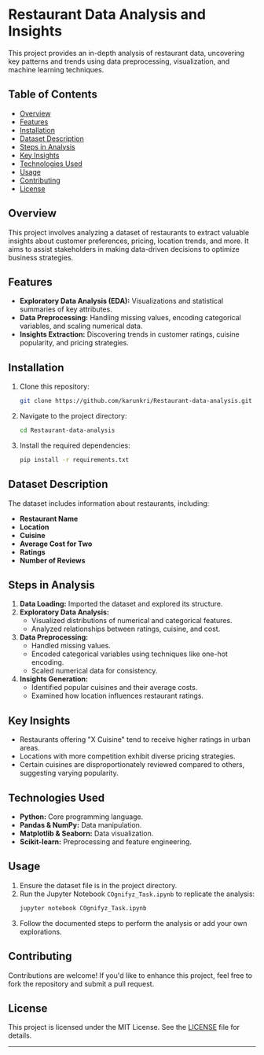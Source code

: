 # Restaurant Data Analysis and Insights

This project provides an in-depth analysis of restaurant data, uncovering key patterns and trends using data preprocessing, visualization, and machine learning techniques.

## Table of Contents
- [Overview](#overview)
- [Features](#features)
- [Installation](#installation)
- [Dataset Description](#dataset-description)
- [Steps in Analysis](#steps-in-analysis)
- [Key Insights](#key-insights)
- [Technologies Used](#technologies-used)
- [Usage](#usage)
- [Contributing](#contributing)
- [License](#license)

## Overview
This project involves analyzing a dataset of restaurants to extract valuable insights about customer preferences, pricing, location trends, and more. It aims to assist stakeholders in making data-driven decisions to optimize business strategies.

## Features
- **Exploratory Data Analysis (EDA):** Visualizations and statistical summaries of key attributes.
- **Data Preprocessing:** Handling missing values, encoding categorical variables, and scaling numerical data.
- **Insights Extraction:** Discovering trends in customer ratings, cuisine popularity, and pricing strategies.

## Installation
1. Clone this repository:
   ```bash
   git clone https://github.com/karunkri/Restaurant-data-analysis.git
   ```
2. Navigate to the project directory:
   ```bash
   cd Restaurant-data-analysis
   ```
3. Install the required dependencies:
   ```bash
   pip install -r requirements.txt
   ```

## Dataset Description
The dataset includes information about restaurants, including:
- **Restaurant Name**
- **Location**
- **Cuisine**
- **Average Cost for Two**
- **Ratings**
- **Number of Reviews**

## Steps in Analysis
1. **Data Loading:** Imported the dataset and explored its structure.
2. **Exploratory Data Analysis:**
   - Visualized distributions of numerical and categorical features.
   - Analyzed relationships between ratings, cuisine, and cost.
3. **Data Preprocessing:**
   - Handled missing values.
   - Encoded categorical variables using techniques like one-hot encoding.
   - Scaled numerical data for consistency.
4. **Insights Generation:**
   - Identified popular cuisines and their average costs.
   - Examined how location influences restaurant ratings.

## Key Insights
- Restaurants offering "X Cuisine" tend to receive higher ratings in urban areas.
- Locations with more competition exhibit diverse pricing strategies.
- Certain cuisines are disproportionately reviewed compared to others, suggesting varying popularity.

## Technologies Used
- **Python:** Core programming language.
- **Pandas & NumPy:** Data manipulation.
- **Matplotlib & Seaborn:** Data visualization.
- **Scikit-learn:** Preprocessing and feature engineering.

## Usage
1. Ensure the dataset file is in the project directory.
2. Run the Jupyter Notebook `COgnifyz_Task.ipynb` to replicate the analysis:
   ```bash
   jupyter notebook COgnifyz_Task.ipynb
   ```
3. Follow the documented steps to perform the analysis or add your own explorations.

## Contributing
Contributions are welcome! If you'd like to enhance this project, feel free to fork the repository and submit a pull request.

## License
This project is licensed under the MIT License. See the [LICENSE](LICENSE) file for details.

---


